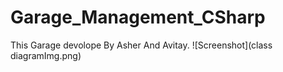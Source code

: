 # Garage_Management_CSharp
This Garage devolope By Asher And Avitay.
![Screenshot](class diagramImg.png)
